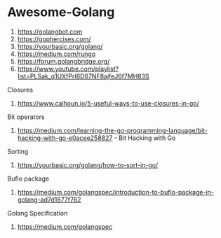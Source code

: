 # Awesome-Golang


1.  https://golangbot.com
2.  https://gophercises.com/
3.  https://yourbasic.org/golang/
4.  https://medium.com/rungo
5.  https://forum.golangbridge.org/
6.  https://www.youtube.com/playlist?list=PLSak_q1UXfPrI6D67NF8ajfeJ6f7MH83S


Closures
  1.  https://www.calhoun.io/5-useful-ways-to-use-closures-in-go/

Bit operators
  1.  https://medium.com/learning-the-go-programming-language/bit-hacking-with-go-e0acee258827 - Bit Hacking with Go

Sorting
  1.  https://yourbasic.org/golang/how-to-sort-in-go/
  
  
 Bufio package
  1. https://medium.com/golangspec/introduction-to-bufio-package-in-golang-ad7d1877f762
  
 
 Golang Specification
  1. https://medium.com/golangspec
